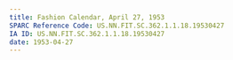 ```yaml
---
title: Fashion Calendar, April 27, 1953
SPARC Reference Code: US.NN.FIT.SC.362.1.1.18.19530427
IA ID: US.NN.FIT.SC.362.1.1.18.19530427
date: 1953-04-27
---
```

